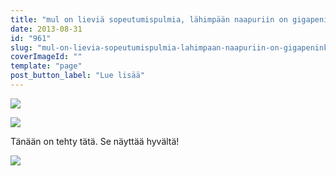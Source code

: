 ```yaml
---
title: "mul on lieviä sopeutumispulmia, lähimpään naapuriin on gigapeninkulmia."
date: 2013-08-31
id: "961"
slug: "mul-on-lievia-sopeutumispulmia-lahimpaan-naapuriin-on-gigapeninkulmia"
coverImageId: ""
template: "page"
post_button_label: "Lue lisää"
---
```


[![](/images/talli1_.jpg)](http://4.bp.blogspot.com/-Nlbb5OKyb3g/UiIECLRHScI/AAAAAAAAGwE/58UQrvsmYzo/s1600/talli1_.jpg)

[![](/images/talli2_.jpg)](http://1.bp.blogspot.com/-IChZHXzS2hc/UiIECZsnmiI/AAAAAAAAGwI/-Fda0SYcWZM/s1600/talli2_.jpg)

Tänään on tehty tätä. Se näyttää hyvältä!

[![](/images/ak.jpg)](http://2.bp.blogspot.com/-KFnhf165S1o/UiIF2_ZgZZI/AAAAAAAAGwY/nI7-UaQUHMo/s1600/ak.jpg)
